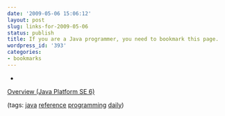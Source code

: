 ```yaml
---
date: '2009-05-06 15:06:12'
layout: post
slug: links-for-2009-05-06
status: publish
title: If you are a Java programmer, you need to bookmark this page.
wordpress_id: '393'
categories:
- bookmarks
---
```


  *


[Overview (Java Platform SE 6)](http://java.sun.com/javase/6/docs/api/overview-summary.html)


(tags: [java](http://delicious.com/eob/java) [reference](http://delicious.com/eob/reference) [programming](http://delicious.com/eob/programming) [daily](http://delicious.com/eob/daily))



